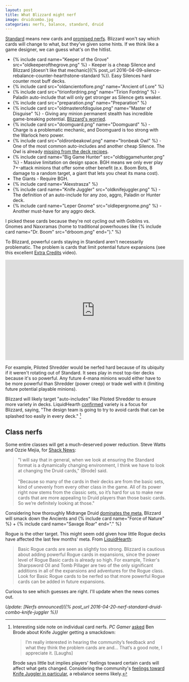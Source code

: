 ```yaml
---
layout: post
title: What Blizzard might nerf
image: druidcombo.jpg
categories: nerfs, balance, standard, druid
---
```


[Standard](http://hearthstone.gamepedia.com/Standard_format) means new cards and [promised nerfs](http://www.shacknews.com/article/93108/hearthstones-ben-brode-on-new-heroes-druid-nerfs-and-why-standard-is-solution-for-now). Blizzard won't say which cards will change to what, but they've given some hints. If we think like a game designer, we can guess what's on the hitlist.

* {% include card name="Keeper of the Grove" src="oldkeeperofthegrove.png" %} \- Keeper is a cheap Silence and Blizzard [doesn't like that mechanic]({% post_url 2016-04-09-silence-rebalance-counter-hearthstone-standard %}). Easy Silences hard counter most buff decks.
* {% include card src="oldancientoflore.png" name="Ancient of Lore" %}
* {% include card src="tirionfordring.png" name="Tirion Fordring" %} \- Paladin auto-include that will only get stronger as Silence gets weaker. 
* {% include card src="preparation.png" name="Preparation" %}
* {% include card src="oldmasterofdisguise.png" name="Master of Disguise" %} \- Giving any minion permanent stealth has incredible game-breaking potential. [Blizzard's worried](http://www.liquidhearth.com/forum/hearthstone/506312-monk-visits-blizzard-changes-coming-to-standard).
* {% include card src="doomguard.png" name="Doomguard" %} \- Charge is a problematic mechanic, and Doomguard is too strong with the Warlock hero power.
* {% include card src="oldironbeakowl.png" name="Ironbeak Owl" %} \- One of the most common auto-includes and another cheap Silence. The Owl is already [missing from the deck recipes](http://www.hearthpwn.com/forums/hearthstone-general/general-discussion/121189-deck-recipes-hint-at-ironbeak-owl-nerf). 
* {% include card name="Big Game Hunter" src="oldbiggamehunter.png" %} \- Massive limitation on design space. BGH means we only ever play 7+-attack minions that offer some other benefit (e.x. Boom Bots, 8 damage to a random target, a giant that lets you cheat its mana cost).
* The Giants - Require BGH.
* {% include card name="Alexstrasza" %}
* {% include card name="Knife Juggler" src="oldknifejuggler.png" %} \- The definition of an auto-include for any zoo, aggro, Paladin or Hunter deck.
* {% include card name="Leper Gnome" src="oldlepergnome.png" %} \- Another must-have for any aggro deck. 

I picked these cards because they're not cycling out with Goblins vs. Gnomes and Naxxramas (home to traditional powerhouses like {% include card name="Dr. Boom" src="drboom.png" end=")." %}

To Blizzard, powerful cards staying in Standard aren't necessarily problematic. The problem is cards that limit potential future expansions (see this excellent [Extra Credits](https://www.youtube.com/watch?v=M3b3hDvRjJA) video). 

<iframe width="560" height="315" src="https://www.youtube.com/embed/M3b3hDvRjJA" frameborder="0" allowfullscreen></iframe>

For example, Piloted Shredder would be nerfed hard because of its ubiquity if it weren't rotating out of Standard. It sees play in most top-tier decks because it's so powerful. Any future 4-mana minions would either have to be more powerful than Shredder (power creep) or trade well with it (limiting future potential playable minions).

Blizzard will likely target "auto-includes" like Piloted Shredder to ensure more variety in decks. LiquidHearth [confirmed](http://www.liquidhearth.com/forum/hearthstone/506312-monk-visits-blizzard-changes-coming-to-standard) variety is a focus for Blizzard, saying, "The design team is going to try to avoid cards that can be splashed too easily in every deck." [^1]

[^1]: Interesting side note on individual card nerfs. *PC Gamer* [asked](http://www.pcgamer.com/ben-brode-on-why-standard-hearthstone-has-to-ditch-the-old-card-expansions/2/) Ben Brode about Knife Juggler getting a smackdown:

	> I’m really interested in hearing the community’s feedback and what they think the problem cards are and... That’s a good note, I appreciate it. [Laughs]

	Brode says little but implies players' feelings toward certain cards will affect what gets changed. Considering the community's [feelings toward Knife Juggler in particular](https://www.reddit.com/r/hearthstone/search?q=knife+juggler+nerf&restrict_sr=on&sort=relevance&t=all), a rebalance seems likely. 

## Class nerfs

Some entire classes will get a much-deserved power reduction. Steve Watts and Ozzie Mejia, for [Shack News](http://www.shacknews.com/article/93108/hearthstones-ben-brode-on-new-heroes-druid-nerfs-and-why-standard-is-solution-for-now): 

> "I will say that in general, when we look at ensuring the Standard format is a dynamically changing environment, I think we have to look at changing the Druid cards," (Brode) said.<br><br>"Because so many of the cards in their decks are from the basic sets, kind of unevenly from every other class in the game. All of its power right now stems from the classic sets, so it’s hard for us to make new cards that are more appealing to Druid players than those basic cards. So we’re definitely looking at those."

Considering how thoroughly Midrange Druid [dominates the meta](https://tempostorm.com/hearthstone/meta-snapshot/its-a-long-road-to-the-top), Blizzard will smack down the Ancients and {% include card name="Force of Nature" %} + {% include card name="Savage Roar" end="." %}

Rogue is the other target. This might seem odd given how little Rogue decks have affected the last few months' meta. From [LiquidHearth](http://www.liquidhearth.com/forum/hearthstone/506312-monk-visits-blizzard-changes-coming-to-standard): 

> Basic Rogue cards are seen as slightly too strong. Blizzard is cautious about adding powerful Rogue cards in expansions, since the power level of Rogue Basic cards is already so high. For example, Tinker's Sharpsword Oil and Tomb Pillager are two of the only significant additions in all of the expansions and adventures for the Rogue class. Look for Basic Rogue cards to be nerfed so that more powerful Rogue cards can be added in future expansions.

Curious to see which guesses are right. I'll update when the news comes out. 

*Update: [Nerfs announced]({% post_url 2016-04-20-nerf-standard-druid-combo-knife-juggler %})*